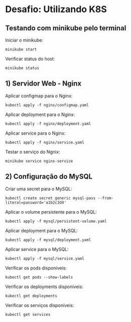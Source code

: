 # Desafio: Utilizando K8S

## Testando com minikube pelo terminal
Iniciar o minikube:
```
minikube start
```

Verificar status do host:
```
minikube status
```

## 1) Servidor Web - Nginx
Aplicar configmap para o Nginx:
```
kubectl apply -f nginx/configmap.yaml
```

Aplicar deployment para o Nginx:
```
kubectl apply -f nginx/deployment.yaml
```

Aplicar service para o Nginx:
```
kubectl apply -f nginx/service.yaml
```

Testar o serviço do Ngnix:
```
minikube service nginx-service
```

## 2) Configuração do MySQL
Criar uma secret para o MySQL:
```
kubectl create secret generic mysql-pass --from-literal=password='a1b2c3d4'
```

Aplicar o volume persistente para o MySQL:
```
kubectl apply -f mysql/persistent-volume.yaml
```

Aplicar deployment para o MySQL:
```
kubectl apply -f mysql/deployment.yaml
```

Aplicar service para o MySQL:
```
kubectl apply -f mysql/service.yaml
```

Verificar os pods disponíveis:
```
kubectl get pods --show-labels
```

Verificar os deployments disponíveis:
```
kubectl get deployments
```

Verificar os serviços disponíveis:
```
kubectl get services
```
